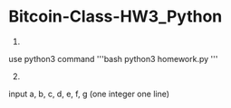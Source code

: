 # Bitcoin-Class-HW3_Python

1. 
use python3 command
'''bash
python3 homework.py
'''

2.
input a, b, c, d, e, f, g
(one integer one line)
